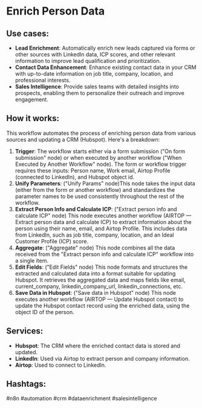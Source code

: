 # Enrich Person Data

## Use cases:

- **Lead Enrichment**: Automatically enrich new leads captured via forms or other sources with LinkedIn data, ICP scores, and other relevant information to improve lead qualification and prioritization.
- **Contact Data Enhancement**: Enhance existing contact data in your CRM with up-to-date information on job title, company, location, and professional interests.
- **Sales Intelligence**: Provide sales teams with detailed insights into prospects, enabling them to personalize their outreach and improve engagement.

## How it works:

This workflow automates the process of enriching person data from various sources and updating a CRM (Hubspot). Here's a breakdown:

1.  **Trigger**: The workflow starts either via a form submission ("On form submission" node) or when executed by another workflow ("When Executed by Another Workflow" node). The form or workflow trigger requires these inputs: Person name, Work email, Airtop Profile (connected to LinkedIn), and Hubspot object id.
2.  **Unify Parameters**: ("Unify Params" node)This node takes the input data (either from the form or another workflow) and standardizes the parameter names to be used consistently throughout the rest of the workflow.
3.  **Extract Person Info and Calculate ICP**: ("Extract person info and calculate ICP" node) This node executes another workflow (AIRTOP — Extract person data and calculate ICP) to extract information about the person using their name, email, and Airtop Profile. This includes data from LinkedIn, such as job title, company, location, and an Ideal Customer Profile (ICP) score.
4.  **Aggregate**: ("Aggregate" node) This node combines all the data received from the "Extract person info and calculate ICP" workflow into a single item.
5.  **Edit Fields**: ("Edit Fields" node) This node formats and structures the extracted and calculated data into a format suitable for updating Hubspot. It retrieves the aggregated data and maps fields like email, current\_company, linkedin\_company\_url, linkedin\_connections, etc.
6.  **Save Data in Hubspot**: ("Save data in Hubspot" node) This node executes another workflow (AIRTOP — Update Hubspot contact) to update the Hubspot contact record using the enriched data, using the object ID of the person.

## Services:

-   **Hubspot**: The CRM where the enriched contact data is stored and updated.
-   **LinkedIn**: Used via Airtop to extract person and company information.
-   **Airtop**: Used to connect to LinkedIn.

## Hashtags:

#n8n #automation #crm #dataenrichment #salesintelligence
